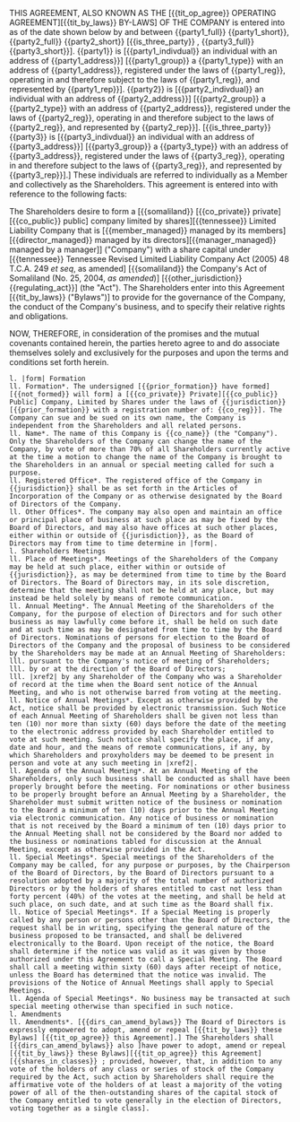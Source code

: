 THIS AGREEMENT, ALSO KNOWN AS THE [{{tit_op_agree}} OPERATING AGREEMENT][{{tit_by_laws}} BY-LAWS] OF THE COMPANY is entered into as of the date shown below by and between {{party1_full}} {{party1_short}}, {{party2_full}} {{party2_short}} [{{is_three_party}} , {{party3_full}} {{party3_short}}]. {{party1}} is [{{party1_indivdual}} an individual with an address of {{party1_address}}] [{{party1_group}} a {{party1_type}} with an address of {{party1_address}}, registered under the laws of {{party1_reg}}, operating in and therefore subject to the laws of {{party1_reg}}, and represented by {{party1_rep}}]. {{party2}} is [{{party2_indivdual}} an individual with an address of {{party2_address}}] [{{party2_group}} a {{party2_type}} with an address of {{party2_address}}, registered under the laws of {{party2_reg}}, operating in and therefore subject to the laws of {{party2_reg}}, and represented by {{party2_rep}}]. [{{is_three_party}} {{party3}} is [{{party3_indivdual}} an individual with an address of {{party3_address}}] [{{party3_group}} a {{party3_type}} with an address of {{party3_address}}, registered under the laws of {{party3_reg}}, operating in and therefore subject to the laws of {{party3_reg}}, and represented by {{party3_rep}}].] These individuals are referred to individually as a Member and collectively as the Shareholders. This agreement is entered into with reference to the following facts:

The Shareholders desire to form a [{{somaliland}} [{{co_private}} private][{{co_public}} public] company limited by shares][{{tennessee}} Limited Liability Company that is [{{member_managed}} managed by its members][{{director_managed}} managed by its directors][{{manager_managed}} managed by a manager]] ("Company") with a share capital under [{{tennessee}} Tennessee Revised Limited Liability Company Act (2005) 48 T.C.A. 249 *et seq*, as amended] [{{somaliland}} the Company's Act of Somaliland (No. 25, 2004, *as amended*)] [{{other_jurisdiction}} {{regulating_act}}] (the "Act"). The Shareholders enter into this Agreement [{{tit_by_laws}} ("Bylaws")] to provide for the governance of the Company, the conduct of the Company's business, and to specify their relative rights and obligations.

NOW, THEREFORE, in consideration of the promises and the mutual covenants contained herein, the parties hereto agree to and do associate themselves solely and exclusively for the purposes and upon the terms and conditions set forth herein.

```
l. |form| Formation
ll. Formation*. The undersigned [{{prior_formation}} have formed][{{not_formed}} will form] a [{{co_private}} Private][{{co_public}} Public] Company, Limited by Shares under the laws of {{jurisdiction}} [{{prior_formation}} with a registration number of: {{co_reg}}]. The Company can sue and be sued on its own name, the Company is independent from the Shareholders and all related persons.
ll. Name*. The name of this Company is {{co_name}} (the "Company"). Only the Shareholders of the Company can change the name of the Company, by vote of more than 70% of all Shareholders currently active at the time a motion to change the name of the Company is brought to the Shareholders in an annual or special meeting called for such a purpose.
ll. Registered Office*. The registered office of the Company in {{jurisdiction}} shall be as set forth in the Articles of Incorporation of the Company or as otherwise designated by the Board of Directors of the Company.
ll. Other Offices*. The company may also open and maintain an office or principal place of business at such place as may be fixed by the Board of Directors, and may also have offices at such other places, either within or outside of {{jurisdiction}}, as the Board of Directors may from time to time determine in |form|.
l. Shareholders Meetings
ll. Place of Meetings*. Meetings of the Shareholders of the Company may be held at such place, either within or outside of {{jurisdiction}}, as may be determined from time to time by the Board of Directors. The Board of Directors may, in its sole discretion, determine that the meeting shall not be held at any place, but may instead be held solely by means of remote communication.
ll. Annual Meeting*. The Annual Meeting of the Shareholders of the Company, for the purpose of election of Directors and for such other business as may lawfully come before it, shall be held on such date and at such time as may be designated from time to time by the Board of Directors. Nominations of persons for election to the Board of Directors of the Company and the proposal of business to be considered by the Shareholders may be made at an Annual Meeting of Shareholders:
lll. pursuant to the Company's notice of meeting of Shareholders;
lll. by or at the direction of the Board of Directors;
lll. |xref2| by any Shareholder of the Company who was a Shareholder of record at the time when the Board sent notice of the Annual Meeting, and who is not otherwise barred from voting at the meeting.
ll. Notice of Annual Meetings*. Except as otherwise provided by the Act, notice shall be provided by electronic transmission. Such Notice of each Annual Meeting of Shareholders shall be given not less than ten (10) nor more than sixty (60) days before the date of the meeting to the electronic address provided by each Shareholder entitled to vote at such meeting. Such notice shall specify the place, if any, date and hour, and the means of remote communications, if any, by which Shareholders and proxyholders may be deemed to be present in person and vote at any such meeting in |xref2|.
ll. Agenda of the Annual Meeting*. At an Annual Meeting of the Shareholders, only such business shall be conducted as shall have been properly brought before the meeting. For nominations or other business to be properly brought before an Annual Meeting by a Shareholder, the Shareholder must submit written notice of the business or nomination to the Board a minimum of ten (10) days prior to the Annual Meeting via electronic communication. Any notice of business or nomination that is not received by the Board a minimum of ten (10) days prior to the Annual Meeting shall not be considered by the Board nor added to the business or nominations tabled for discussion at the Annual Meeting, except as otherwise provided in the Act.
ll. Special Meetings*. Special meetings of the Shareholders of the Company may be called, for any purpose or purposes, by the Chairperson of the Board of Directors, by the Board of Directors pursuant to a resolution adopted by a majority of the total number of authorized Directors or by the holders of shares entitled to cast not less than forty percent (40%) of the votes at the meeting, and shall be held at such place, on such date, and at such time as the Board shall fix.
ll. Notice of Special Meetings*. If a Special Meeting is properly called by any person or persons other than the Board of Directors, the request shall be in writing, specifying the general nature of the business proposed to be transacted, and shall be delivered electronically to the Board. Upon receipt of the notice, the Board shall determine if the notice was valid as it was given by those authorized under this Agreement to call a Special Meeting. The Board shall call a meeting within sixty (60) days after receipt of notice, unless the Board has determined that the notice was invalid. The provisions of the Notice of Annual Meetings shall apply to Special Meetings.
ll. Agenda of Special Meetings*. No business may be transacted at such special meeting otherwise than specified in such notice.
l. Amendments
ll. Amendments*. [{{dirs_can_amend_bylaws}} The Board of Directors is expressly empowered to adopt, amend or repeal [{{tit_by_laws}} these Bylaws] [{{tit_op_agree}} this Agreement].] The Shareholders shall [{{dirs_can_amend_bylaws}} also ]have power to adopt, amend or repeal [{{tit_by_laws}} these Bylaws][{{tit_op_agree}} this Agreement][{{shares_in_classes}} ; provided, however, that, in addition to any vote of the holders of any class or series of stock of the Company required by the Act, such action by Shareholders shall require the affirmative vote of the holders of at least a majority of the voting power of all of the then-outstanding shares of the capital stock of the Company entitled to vote generally in the election of Directors, voting together as a single class].
```